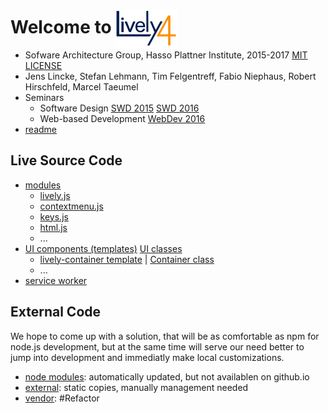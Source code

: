 # Welcome to <img alt="Lively 4" style="position:relative; top: 25px" src="media/lively4_logo_smooth_100.png" />

* Sofware Architecture Group, Hasso Plattner Institute,  2015-2017 [MIT LICENSE](LICENSE)
* Jens Lincke, Stefan Lehmann, Tim Felgentreff, Fabio Niephaus, Robert Hirschfeld, Marcel Taeumel
* Seminars
  * Software Design  [SWD 2015](https://lively-kernel.org/lively4/Lively4.wiki/SWD15.md) 
   [SWD 2016](https://lively-kernel.org/lively4/Lively4.wiki/SWD16.md)
  * Web-based Development [WebDev 2016](https://lively-kernel.org/lively4/Lively4.wiki/WebDev16.md) 
* [readme](README.md)

## Live Source Code

* [modules](src/client/) 
  * [lively.js](src/client/lively.js)
  * [contextmenu.js](src/client/contextmenu.js)
  * [keys.js](src/client/keys.js)
  * [html.js](src/client/html.js)
  * ...
* [UI components (templates)](templates/) [UI classes](templates/classes/) 
  * [lively-container template](templates/lively-container.html) |  [Container class](templates/classes/Container.js)
  * ...
* [service worker](src/swx/)


## External Code

We hope to come up with a solution, that will be as comfortable as npm for node.js development, 
but at the same time will serve our need better to jump into development and immediatly make local customizations. 

* [node modules](node_modules/): automatically updated, but not availablen on github.io
* [external](src/external/): static copies, manually management needed
* [vendor](vendor/): #Refactor




